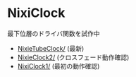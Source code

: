 # NixiClock

最下位層のドライバ関数を試作中

* [NixieTubeClock/](NixieTubeClock/) (最新)
* [NixieClock2/](NixieClock2/) (クロスフェード動作確認)
* [NixiClock1/](NixiClock1/) (最初の動作確認)
